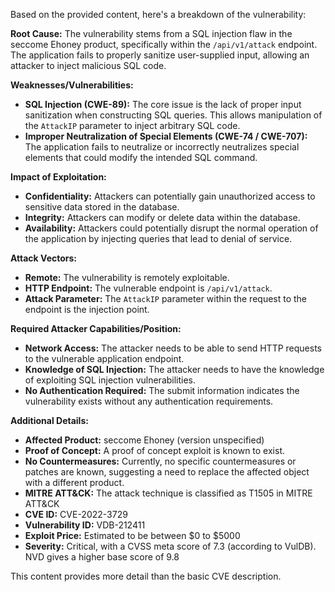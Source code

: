 Based on the provided content, here's a breakdown of the vulnerability:

**Root Cause:** The vulnerability stems from a SQL injection flaw in the seccome Ehoney product, specifically within the `/api/v1/attack` endpoint. The application fails to properly sanitize user-supplied input, allowing an attacker to inject malicious SQL code.

**Weaknesses/Vulnerabilities:**
*   **SQL Injection (CWE-89):** The core issue is the lack of proper input sanitization when constructing SQL queries. This allows manipulation of the `AttackIP` parameter to inject arbitrary SQL code.
*   **Improper Neutralization of Special Elements (CWE-74 / CWE-707):** The application fails to neutralize or incorrectly neutralizes special elements that could modify the intended SQL command.

**Impact of Exploitation:**
*   **Confidentiality:** Attackers can potentially gain unauthorized access to sensitive data stored in the database.
*   **Integrity:** Attackers can modify or delete data within the database.
*   **Availability:** Attackers could potentially disrupt the normal operation of the application by injecting queries that lead to denial of service.

**Attack Vectors:**
*   **Remote:** The vulnerability is remotely exploitable.
*   **HTTP Endpoint:** The vulnerable endpoint is `/api/v1/attack`.
*   **Attack Parameter:** The `AttackIP` parameter within the request to the endpoint is the injection point.

**Required Attacker Capabilities/Position:**
*   **Network Access:** The attacker needs to be able to send HTTP requests to the vulnerable application endpoint.
*   **Knowledge of SQL Injection:** The attacker needs to have the knowledge of exploiting SQL injection vulnerabilities.
*   **No Authentication Required:** The submit information indicates the vulnerability exists without any authentication requirements.

**Additional Details:**

*   **Affected Product:** seccome Ehoney (version unspecified)
*   **Proof of Concept:** A proof of concept exploit is known to exist.
*   **No Countermeasures:** Currently, no specific countermeasures or patches are known, suggesting a need to replace the affected object with a different product.
*   **MITRE ATT&CK:** The attack technique is classified as T1505 in MITRE ATT&CK
*   **CVE ID:** CVE-2022-3729
*   **Vulnerability ID:** VDB-212411
*   **Exploit Price:** Estimated to be between $0 to $5000
*   **Severity:** Critical, with a CVSS meta score of 7.3 (according to VulDB). NVD gives a higher base score of 9.8

This content provides more detail than the basic CVE description.